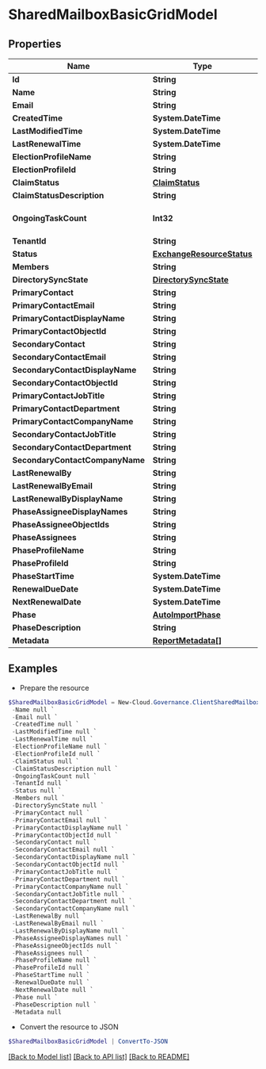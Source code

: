 # SharedMailboxBasicGridModel
## Properties

Name | Type | Description | Notes
------------ | ------------- | ------------- | -------------
**Id** | **String** |  | [optional] 
**Name** | **String** |  | [optional] 
**Email** | **String** |  | [optional] 
**CreatedTime** | **System.DateTime** |  | [optional] 
**LastModifiedTime** | **System.DateTime** |  | [optional] 
**LastRenewalTime** | **System.DateTime** |  | [optional] 
**ElectionProfileName** | **String** |  | [optional] 
**ElectionProfileId** | **String** |  | [optional] 
**ClaimStatus** | [**ClaimStatus**](ClaimStatus.md) |  | [optional] 
**ClaimStatusDescription** | **String** |  | [optional] 
**OngoingTaskCount** | **Int32** |  | [optional] [default to 0]
**TenantId** | **String** |  | [optional] 
**Status** | [**ExchangeResourceStatus**](ExchangeResourceStatus.md) |  | [optional] 
**Members** | **String** |  | [optional] 
**DirectorySyncState** | [**DirectorySyncState**](DirectorySyncState.md) |  | [optional] 
**PrimaryContact** | **String** |  | [optional] 
**PrimaryContactEmail** | **String** |  | [optional] 
**PrimaryContactDisplayName** | **String** |  | [optional] 
**PrimaryContactObjectId** | **String** |  | [optional] 
**SecondaryContact** | **String** |  | [optional] 
**SecondaryContactEmail** | **String** |  | [optional] 
**SecondaryContactDisplayName** | **String** |  | [optional] 
**SecondaryContactObjectId** | **String** |  | [optional] 
**PrimaryContactJobTitle** | **String** |  | [optional] 
**PrimaryContactDepartment** | **String** |  | [optional] 
**PrimaryContactCompanyName** | **String** |  | [optional] 
**SecondaryContactJobTitle** | **String** |  | [optional] 
**SecondaryContactDepartment** | **String** |  | [optional] 
**SecondaryContactCompanyName** | **String** |  | [optional] 
**LastRenewalBy** | **String** |  | [optional] 
**LastRenewalByEmail** | **String** |  | [optional] 
**LastRenewalByDisplayName** | **String** |  | [optional] 
**PhaseAssigneeDisplayNames** | **String** |  | [optional] 
**PhaseAssigneeObjectIds** | **String** |  | [optional] 
**PhaseAssignees** | **String** |  | [optional] 
**PhaseProfileName** | **String** |  | [optional] 
**PhaseProfileId** | **String** |  | [optional] 
**PhaseStartTime** | **System.DateTime** |  | [optional] 
**RenewalDueDate** | **System.DateTime** |  | [optional] 
**NextRenewalDate** | **System.DateTime** |  | [optional] 
**Phase** | [**AutoImportPhase**](AutoImportPhase.md) |  | [optional] 
**PhaseDescription** | **String** |  | [optional] 
**Metadata** | [**ReportMetadata[]**](ReportMetadata.md) |  | [optional] 

## Examples

- Prepare the resource
```powershell
$SharedMailboxBasicGridModel = New-Cloud.Governance.ClientSharedMailboxBasicGridModel  -Id null `
 -Name null `
 -Email null `
 -CreatedTime null `
 -LastModifiedTime null `
 -LastRenewalTime null `
 -ElectionProfileName null `
 -ElectionProfileId null `
 -ClaimStatus null `
 -ClaimStatusDescription null `
 -OngoingTaskCount null `
 -TenantId null `
 -Status null `
 -Members null `
 -DirectorySyncState null `
 -PrimaryContact null `
 -PrimaryContactEmail null `
 -PrimaryContactDisplayName null `
 -PrimaryContactObjectId null `
 -SecondaryContact null `
 -SecondaryContactEmail null `
 -SecondaryContactDisplayName null `
 -SecondaryContactObjectId null `
 -PrimaryContactJobTitle null `
 -PrimaryContactDepartment null `
 -PrimaryContactCompanyName null `
 -SecondaryContactJobTitle null `
 -SecondaryContactDepartment null `
 -SecondaryContactCompanyName null `
 -LastRenewalBy null `
 -LastRenewalByEmail null `
 -LastRenewalByDisplayName null `
 -PhaseAssigneeDisplayNames null `
 -PhaseAssigneeObjectIds null `
 -PhaseAssignees null `
 -PhaseProfileName null `
 -PhaseProfileId null `
 -PhaseStartTime null `
 -RenewalDueDate null `
 -NextRenewalDate null `
 -Phase null `
 -PhaseDescription null `
 -Metadata null
```

- Convert the resource to JSON
```powershell
$SharedMailboxBasicGridModel | ConvertTo-JSON
```

[[Back to Model list]](../README.md#documentation-for-models) [[Back to API list]](../README.md#documentation-for-api-endpoints) [[Back to README]](../README.md)

